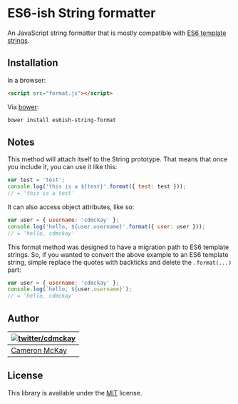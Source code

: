 # ES6-ish String formatter

An JavaScript string formatter that is mostly compatible with [ES6 template strings](https://developer.mozilla.org/en/docs/Web/JavaScript/Reference/template_strings).

## Installation

In a browser:

```html
<script src="format.js"></script>
```

Via [bower](http://bower.io/):

```bash
bower install es6ish-string-format
```

## Notes

This method will attach itself to the String prototype. That means that once you include it, you can use it like this:

```javascript
var test = 'test';
console.log('this is a ${test}'.format({ test: test }));
// = 'this is a test'
```

It can also access object attributes, like so:

```javascript
var user = { username: 'cdmckay' };
console.log('hello, ${user.username}'.format({ user: user }));
// = 'hello, cdmckay'
```

This format method was designed to have a migration path to ES6 template strings. So, if you wanted to convert
the above example to an ES6 template string, simple replace the quotes with backticks and delete the `.format(...)` part:

```javascript
var user = { username: 'cdmckay' };
console.log(`hello, ${user.username}`);
// = 'hello, cdmckay'
```

## Author

| [![twitter/cdmckay](https://gravatar.com/avatar/b181c028e6b51d408450e12ab68bf25c?s=70)](https://twitter.com/cdmckay "Follow @cdmckay on Twitter") |
|---|
| [Cameron McKay](https://cdmckay.org/) |

## License

This library is available under the [MIT](http://opensource.org/licenses/mit-license.php) license.
